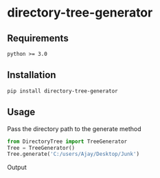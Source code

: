 # directory-tree-generator

## Requirements

```
python >= 3.0
```

## Installation
```
pip install directory-tree-generator
```

## Usage
Pass the directory path to the generate method

```python
from DirectoryTree import TreeGenerator
Tree = TreeGenerator()
Tree.generate('C:/users/Ajay/Desktop/Junk')
```

Output
```
```

